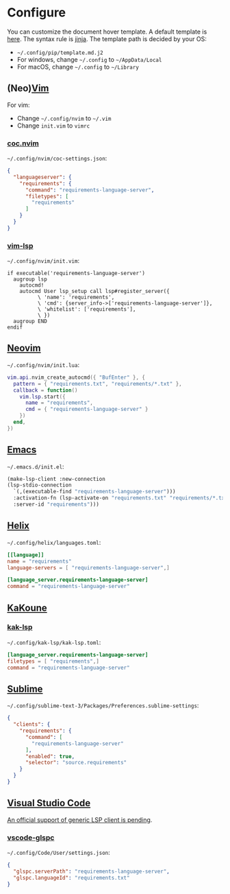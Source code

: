 # Configure

You can customize the document hover template. A default template is
[here](https://github.com/Freed-Wu/requirements-language-server/tree/main/src/requirements_language_server/assets/jinja2/template.md.j2).
The syntax rule is [jinja](https://docs.jinkan.org/docs/jinja2/templates.html).
The template path is decided by your OS:

- `~/.config/pip/template.md.j2`
- For windows, change `~/.config` to `~/AppData/Local`
- For macOS, change `~/.config` to `~/Library`

## (Neo)[Vim](https://www.vim.org)

For vim:

- Change `~/.config/nvim` to `~/.vim`
- Change `init.vim` to `vimrc`

### [coc.nvim](https://github.com/neoclide/coc.nvim)

`~/.config/nvim/coc-settings.json`:

```json
{
  "languageserver": {
    "requirements": {
      "command": "requirements-language-server",
      "filetypes": [
        "requirements"
      ]
    }
  }
}
```

### [vim-lsp](https://github.com/prabirshrestha/vim-lsp)

`~/.config/nvim/init.vim`:

```vim
if executable('requirements-language-server')
  augroup lsp
    autocmd!
    autocmd User lsp_setup call lsp#register_server({
          \ 'name': 'requirements',
          \ 'cmd': {server_info->['requirements-language-server']},
          \ 'whitelist': ['requirements'],
          \ })
  augroup END
endif
```

## [Neovim](https://neovim.io)

`~/.config/nvim/init.lua`:

```lua
vim.api.nvim_create_autocmd({ "BufEnter" }, {
  pattern = { "requirements.txt", "requirements/*.txt" },
  callback = function()
    vim.lsp.start({
      name = "requirements",
      cmd = { "requirements-language-server" }
    })
  end,
})
```

## [Emacs](https://www.gnu.org/software/emacs)

`~/.emacs.d/init.el`:

```lisp
(make-lsp-client :new-connection
(lsp-stdio-connection
  `(,(executable-find "requirements-language-server")))
  :activation-fn (lsp-activate-on "requirements.txt" "requirements/*.txt")
  :server-id "requirements")))
```

## [Helix](https://helix-editor.com/)

`~/.config/helix/languages.toml`:

```toml
[[language]]
name = "requirements"
language-servers = [ "requirements-language-server",]

[language_server.requirements-language-server]
command = "requirements-language-server"
```

## [KaKoune](https://kakoune.org/)

### [kak-lsp](https://github.com/kak-lsp/kak-lsp)

`~/.config/kak-lsp/kak-lsp.toml`:

```toml
[language_server.requirements-language-server]
filetypes = [ "requirements",]
command = "requirements-language-server"
```

## [Sublime](https://www.sublimetext.com)

`~/.config/sublime-text-3/Packages/Preferences.sublime-settings`:

```json
{
  "clients": {
    "requirements": {
      "command": [
        "requirements-language-server"
      ],
      "enabled": true,
      "selector": "source.requirements"
    }
  }
}
```

## [Visual Studio Code](https://code.visualstudio.com/)

[An official support of generic LSP client is pending](https://github.com/microsoft/vscode/issues/137885).

### [vscode-glspc](https://gitlab.com/ruilvo/vscode-glspc)

`~/.config/Code/User/settings.json`:

```json
{
  "glspc.serverPath": "requirements-language-server",
  "glspc.languageId": "requirements.txt"
}
```
